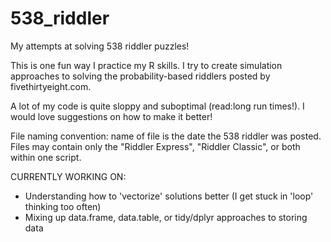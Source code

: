 # 538_riddler
My attempts at solving 538 riddler puzzles!

This is one fun way I practice my R skills. I try to create simulation approaches to solving the probability-based riddlers posted by fivethirtyeight.com.

A lot of my code is quite sloppy and suboptimal (read:long run times!). I would love suggestions on how to make it better!

File naming convention: name of file is the date the 538 riddler was posted. Files may contain only the "Riddler Express", "Riddler Classic", or both within one script.


CURRENTLY WORKING ON:
- Understanding how to 'vectorize' solutions better (I get stuck in 'loop' thinking too often)
- Mixing up data.frame, data.table, or tidy/dplyr approaches to storing data
